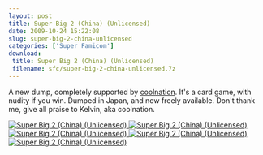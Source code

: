 ```yaml
---
layout: post
title: Super Big 2 (China) (Unlicensed)
date: 2009-10-24 15:22:08
slug: super-big-2-china-unlicensed
categories: ['Super Famicom']
download:
 title: Super Big 2 (China) (Unlicensed)
 filename: sfc/super-big-2-china-unlicensed.7z
---
```


A new dump, completely supported by [coolnation](http://forums.no-intro.org/memberlist.php?mode=viewprofile&u=1123). It's a card game, with nudity if you win. Dumped in Japan, and now freely available. Don't thank me, give all praise to Kelvin, aka coolnation.

[
![Super Big 2 (China) (Unlicensed)](http://snes.in/screenshots/super-big-2/super-big-2.0.png "Super Big 2 (China) (Unlicensed)")
![Super Big 2 (China) (Unlicensed)](http://snes.in/screenshots/super-big-2/super-big-2.1.png "Super Big 2 (China) (Unlicensed)")
![Super Big 2 (China) (Unlicensed)](http://snes.in/screenshots/super-big-2/super-big-2.2.png "Super Big 2 (China) (Unlicensed)")
![Super Big 2 (China) (Unlicensed)](http://snes.in/screenshots/super-big-2/super-big-2.3.png "Super Big 2 (China) (Unlicensed)")
![Super Big 2 (China) (Unlicensed)](http://snes.in/screenshots/super-big-2/super-big-2.4.png "Super Big 2 (China) (Unlicensed)")
](http://superfamicom.org/info/super-big-2/ "Super Big 2 (China) (Unlicensed)")
